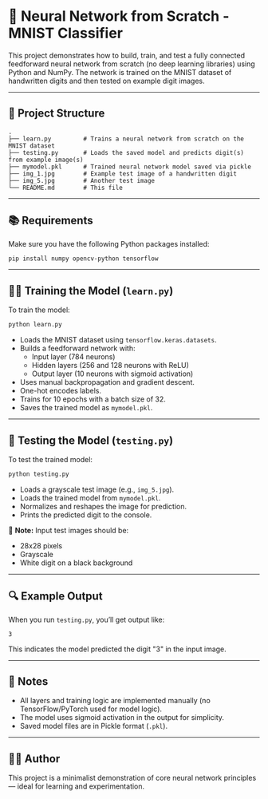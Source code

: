 
# 🧠 Neural Network from Scratch - MNIST Classifier

This project demonstrates how to build, train, and test a fully connected feedforward neural network from scratch (no deep learning libraries) using Python and NumPy. The network is trained on the MNIST dataset of handwritten digits and then tested on example digit images.

---

## 📁 Project Structure

```
.
├── learn.py         # Trains a neural network from scratch on the MNIST dataset
├── testing.py       # Loads the saved model and predicts digit(s) from example image(s)
├── mymodel.pkl      # Trained neural network model saved via pickle
├── img_1.jpg        # Example test image of a handwritten digit
├── img_5.jpg        # Another test image
└── README.md        # This file
```

---

## 📚 Requirements

Make sure you have the following Python packages installed:

```bash
pip install numpy opencv-python tensorflow
```

---

## 🏋️‍♂️ Training the Model (`learn.py`)

To train the model:

```bash
python learn.py
```

- Loads the MNIST dataset using `tensorflow.keras.datasets`.
- Builds a feedforward network with:
  - Input layer (784 neurons)
  - Hidden layers (256 and 128 neurons with ReLU)
  - Output layer (10 neurons with sigmoid activation)
- Uses manual backpropagation and gradient descent.
- One-hot encodes labels.
- Trains for 10 epochs with a batch size of 32.
- Saves the trained model as `mymodel.pkl`.

---

## 🧪 Testing the Model (`testing.py`)

To test the trained model:

```bash
python testing.py
```

- Loads a grayscale test image (e.g., `img_5.jpg`).
- Loads the trained model from `mymodel.pkl`.
- Normalizes and reshapes the image for prediction.
- Prints the predicted digit to the console.

📸 **Note:** Input test images should be:
- 28x28 pixels
- Grayscale
- White digit on a black background

---

## 🔍 Example Output

When you run `testing.py`, you’ll get output like:

```
3
```

This indicates the model predicted the digit "3" in the input image.

---

## 📌 Notes

- All layers and training logic are implemented manually (no TensorFlow/PyTorch used for model logic).
- The model uses sigmoid activation in the output for simplicity.
- Saved model files are in Pickle format (`.pkl`).

---

## 🧑‍💻 Author

This project is a minimalist demonstration of core neural network principles — ideal for learning and experimentation.
